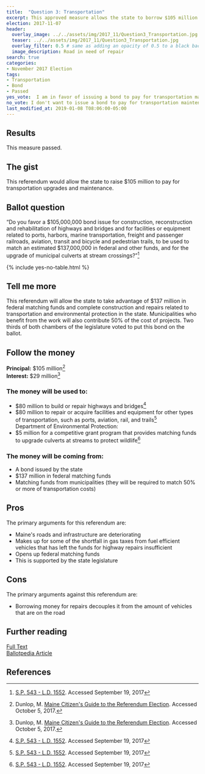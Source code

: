 ```yaml
---
title:  "Question 3: Transportation"
excerpt: This approved measure allows the state to borrow $105 million for transportation infrastructure.
election: 2017-11-07
header:
  overlay_image: ../../assets/img/2017_11/Question3_Transportation.jpg
  teaser: ../../assets/img/2017_11/Question3_Transportation.jpg
  overlay_filter: 0.5 # same as adding an opacity of 0.5 to a black background
  image_description: Road in need of repair
search: true
categories:
- November 2017 Election
tags:
- Transportation
- Bond
- Passed
yes_vote:  I am in favor of issuing a bond to pay for transportation maintenance.
no_vote: I don't want to issue a bond to pay for transportation maintenance.
last_modified_at: 2019-01-08 T08:06:00-05:00
---
```


## Results
This measure passed.

## The gist
This referendum would allow the state to raise $105 million to pay for transportation upgrades and maintenance.

## Ballot question
“Do you favor a $105,000,000 bond issue for construction, reconstruction and rehabilitation of highways and bridges and for facilities or equipment related to ports, harbors, marine transportation, freight and passenger railroads, aviation, transit and bicycle and pedestrian trails, to be used to match an estimated $137,000,000 in federal and other funds, and for the upgrade of municipal culverts at stream crossings?”[^2]

{% include yes-no-table.html %}


## Tell me more
This referendum will allow the state to take advantage of $137 million in federal matching funds and complete construction and repairs related to transportation and environmental protection in the state.  Municipalities who benefit from the work will also contribute 50% of the cost of projects.  Two thirds of both chambers of the legislature voted to put this bond on the ballot.

## Follow the money
**Principal:** $105 million[^3]
<br>**Interest:** $29 million[^3]
### The money will be used to:
* $80 million to build or repair highways and bridges[^2]
* $80 million to repair or acquire facilities and equipment for other types of transportation, such as ports, aviation, rail, and trails[^2]
<br>Department of Environmental Protection:
* $5 million for a competitive grant program that provides matching funds to upgrade culverts at streams to protect wildlife[^2]

### The money will be coming from:
* A bond issued by the state
* $137 million in federal matching funds
* Matching funds from municipalities (they will be required to match 50% or more of transportation costs)

## Pros
The primary arguments for this referendum are:

* Maine's roads and infrastructure are deteriorating
* Makes up for some of the shortfall in gas taxes from fuel efficient vehicles that has left the funds for highway repairs insufficient
* Opens up federal matching funds
* This is supported by the state legislature

## Cons
The primary arguments against this referendum are:
* Borrowing money for repairs decouples it from the amount of vehicles that are on the road

## Further reading
[Full Text](http://www.mainelegislature.org/legis/bills/getPDF.asp?paper=SP0543&item=4&snum=128)
<br>[Ballotpedia Article](https://ballotpedia.org/Maine_Question_3,_Transportation_Bond_Issue_(2017))

## References
[^1]: Ballotpedia State Desk. [Maine Question 3, Transportation Bond Issue (2017)](https://ballotpedia.org/Maine_Question_3,_Transportation_Bond_Issue_(2017)). Ballotpedia.  Accessed September 19, 2017.

[^2]: [S.P. 543 - L.D. 1552](http://www.mainelegislature.org/legis/bills/getPDF.asp?paper=SP0543&item=4&snum=128). Accessed September 19, 2017

[^3]: Dunlop, M. [Maine Citizen's Guide to the Referendum Election](http://www.maine.gov/sos/cec/elec/upcoming/citizensguide2017.pdf). Accessed October 5, 2017.
